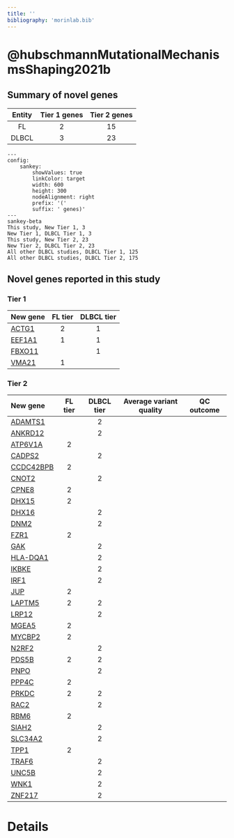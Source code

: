 ```yaml
---
title: ''
bibliography: 'morinlab.bib'
---
```


# @hubschmannMutationalMechanismsShaping2021b
## Summary of novel genes

|Entity| Tier 1 genes| Tier 2 genes|
|:-:|:-:|:-:|
|FL|2|15|
|DLBCL|3|23|
```mermaid
---
config:
    sankey:
        showValues: true
        linkColor: target
        width: 600
        height: 300
        nodeAlignment: right
        prefix: '('
        suffix: ' genes)'
---
sankey-beta
This study, New Tier 1, 3
New Tier 1, DLBCL Tier 1, 3
This study, New Tier 2, 23
New Tier 2, DLBCL Tier 2, 23
All other DLBCL studies, DLBCL Tier 1, 125
All other DLBCL studies, DLBCL Tier 2, 175
```

## Novel genes reported in this study

### Tier 1
|New gene|FL tier|DLBCL tier|
|:-|:-:|:-:|
|[ACTG1](../ACTG1)|2 |1 |
|[EEF1A1](../EEF1A1)|1 |1 |
|[FBXO11](../FBXO11)| |1 |
|[VMA21](../VMA21)|1 | |

### Tier 2
|New gene|FL tier|DLBCL tier|Average variant quality|QC outcome|
|:-|:-:|:-:|:-:|:-:|
|[ADAMTS1](../ADAMTS1)| |2 |||
|[ANKRD12](../ANKRD12)| |2 |||
|[ATP6V1A](../ATP6V1A)|2 | |||
|[CADPS2](../CADPS2)| |2 |||
|[CCDC42BPB](../CCDC42BPB)|2 | |||
|[CNOT2](../CNOT2)| |2 |||
|[CPNE8](../CPNE8)|2 | |||
|[DHX15](../DHX15)|2 | |||
|[DHX16](../DHX16)| |2 |||
|[DNM2](../DNM2)| |2 |||
|[FZR1](../FZR1)|2 | |||
|[GAK](../GAK)| |2 |||
|[HLA-DQA1](../HLA-DQA1)| |2 |||
|[IKBKE](../IKBKE)| |2 |||
|[IRF1](../IRF1)| |2 |||
|[JUP](../JUP)|2 | |||
|[LAPTM5](../LAPTM5)|2 |2 |||
|[LRP12](../LRP12)| |2 |||
|[MGEA5](../MGEA5)|2 | |||
|[MYCBP2](../MYCBP2)|2 | |||
|[N2RF2](../N2RF2)| |2 |||
|[PDS5B](../PDS5B)|2 |2 |||
|[PNPO](../PNPO)| |2 |||
|[PPP4C](../PPP4C)|2 | |||
|[PRKDC](../PRKDC)|2 |2 |||
|[RAC2](../RAC2)| |2 |||
|[RBM6](../RBM6)|2 | |||
|[SIAH2](../SIAH2)| |2 |||
|[SLC34A2](../SLC34A2)| |2 |||
|[TPP1](../TPP1)|2 | |||
|[TRAF6](../TRAF6)| |2 |||
|[UNC5B](../UNC5B)| |2 |||
|[WNK1](../WNK1)| |2 |||
|[ZNF217](../ZNF217)| |2 |||


# Details

